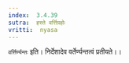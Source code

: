 ```yaml
---
index:  3.4.39
sutra:  हस्ते वर्त्तिग्रहोः
vritti:  nyasa
---
```


`वर्त्तिर्ण्यन्तः` इति। निर्देशादेव वर्तेर्ण्यन्तत्वं प्रतीयते।।

